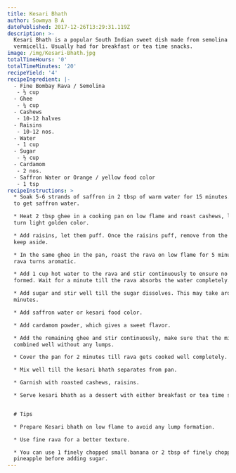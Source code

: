 ```yaml
---
title: Kesari Bhath
author: Sowmya B A
datePublished: 2017-12-26T13:29:31.119Z
description: >-
  Kesari Bhath is a popular South Indian sweet dish made from semolina or
  vermicelli. Usually had for breakfast or tea time snacks.
image: /img/Kesari-Bhath.jpg
totalTimeHours: '0'
totalTimeMinutes: '20'
recipeYield: '4'
recipeIngredient: |-
  - Fine Bombay Rava / Semolina
   - ½ cup
  - Ghee
   - ¼ cup
  - Cashews
   - 10-12 halves
  - Raisins
   - 10-12 nos.
  - Water
   - 1 cup
  - Sugar
   - ½ cup
  - Cardamom
   - 2 nos.
  - Saffron Water or Orange / yellow food color
   - 1 tsp
recipeInstructions: >
  * Soak 5-6 strands of saffron in 2 tbsp of warm water for 15 minutes. Dissolve
  to get saffron water. 

  * Heat 2 tbsp ghee in a cooking pan on low flame and roast cashews, let them
  turn light golden color.

  * Add raisins, let them puff. Once the raisins puff, remove from the pan and
  keep aside.

  * In the same ghee in the pan, roast the rava on low flame for 5 minutes. The
  rava turns aromatic. 

  * Add 1 cup hot water to the rava and stir continuously to ensure no lumps are
  formed. Wait for a minute till the rava absorbs the water completely.

  * Add sugar and stir well till the sugar dissolves. This may take around 2
  minutes.

  * Add saffron water or kesari food color.

  * Add cardamom powder, which gives a sweet flavor.

  * Add the remaining ghee and stir continuously, make sure that the mixture is
  combined well without any lumps.

  * Cover the pan for 2 minutes till rava gets cooked well completely.

  * Mix well till the kesari bhath separates from pan.

  * Garnish with roasted cashews, raisins.

  * Serve kesari bhath as a dessert with either breakfast or tea time snacks.


  # Tips

  * Prepare Kesari bhath on low flame to avoid any lump formation.

  * Use fine rava for a better texture.

  * You can use 1 finely chopped small banana or 2 tbsp of finely chopped
  pineapple before adding sugar.
---
```





